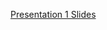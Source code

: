 [Presentation 1 Slides](https://docs.google.com/presentation/d/1D2ZRFY20xa1ue2LKS0uMm3mFklsCEAKCDSc9v8AOa-I/edit?usp=sharing)